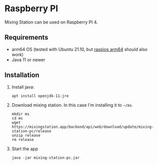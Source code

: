 # Raspberry PI

Mixing Station can be used on Raspberry PI 4.

## Requirements
- arm64 OS (tested with Ubuntu 21.10, but [raspios arm64](https://downloads.raspberrypi.org/raspios_arm64/images/) should also work)
- Java 11 or newer

## Installation
1. Install java:
	```
	apt install openjdk-11-jre
	```

2. Download mixing station. In this case I'm installing it to `~/ms`.
   ```
   mkdir ms
   cd ms
   wget https://mixingstation.app/backend/api/web/download/update/mixing-station-pc/release
   unzip release
   rm release
   ```

3. Start the app
	```
	java -jar mixing-station-pc.jar
	```